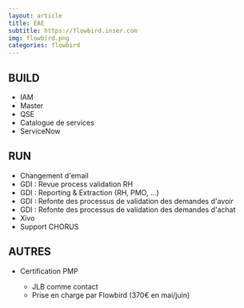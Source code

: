 ```yaml
---
layout: article
title: EAE
subtitle: https://flowbird.inser.com
img: flowbird.png
categories: flowbird
---
```


<div class="body">

  <h2>BUILD</h2>
  <ul>
    <li>IAM</li>
    <li>Master</li>
    <li>QSE</li>
    <li>Catalogue de services</li>
    <li>ServiceNow</li>
  </ul>
  
  <h2>RUN</h2>
  <ul>
    <li>Changement d'email</li>
    <li>GDI : Revue process validation RH</li>
    <li>GDI : Reporting & Extraction (RH, PMO, ...)</li>
    <li>GDI : Refonte des processus de validation des demandes d'avoir</li>
    <li>GDI : Refonte des processus de validation des demandes d'achat</li>
    <li>Xivo</li>
    <li>Support CHORUS</li>
  </ul>
  
  <h2>AUTRES</h2>
  <ul>
    <li>Certification PMP</li>
    <ul>
      <li>JLB comme contact</li>
      <li>Prise en charge par Flowbird (370€ en mai/juin)</li>
    </ul>
  </ul>

</div>
